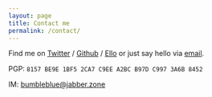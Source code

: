 ```yaml
---
layout: page
title: Contact me
permalink: /contact/
---
```


Find me on [Twitter][twitter] / [Github][github] / [Ello][ello] or just say hello via
<a href="mailto:&#101;&#105;&#108;&#101;&#101;&#110;&#64;&#98;&#117;&#109;&#98;&#108;&#101;&#46;&#98;&#108;&#117;&#101;">email</a>.

PGP: `8157 BE9E 1BF5 2CA7 C9EE A2BC B97D C997 3A6B 8452`

IM: bumbleblue@jabber.zone

[github]: https://github.com/gayanvirajith
[twitter]: https://twitter.com/flapperleenie
[ello]: https://ello.co/bumbleblue
